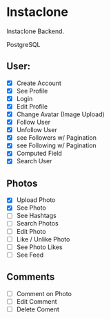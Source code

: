 # Instaclone

Instaclone Backend.

PostgreSQL

## User:

-[x]  Create Account
-[x]  See Profile
-[x]  Login
-[x]  Edit Profile
-[x]  Change Avatar (Image Upload)
-[x]  Follow User
-[x]  Unfollow User
-[x]  see Followers w/ Pagination
-[x]  see Following w/ Pagination
-[x]  Computed Field
-[x]  Search User

## Photos

-[x]  Upload Photo
-[x]  See Photo 
-[ ]  See Hashtags
-[ ]  Search Photos
-[ ]  Edit Photo
-[ ]  Like / Unlike Photo
-[ ]  See Photo Likes
-[ ]  See Feed

## Comments

-[ ]  Comment on Photo
-[ ]  Edit Comment
-[ ]  Delete Coment